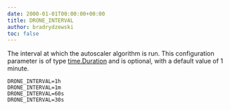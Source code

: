 ```yaml
---
date: 2000-01-01T00:00:00+00:00
title: DRONE_INTERVAL
author: bradrydzewski
toc: false
---
```


The interval at which the autoscaler algorithm is run. This configuration parameter is of type [time.Duration](https://golang.org/pkg/time/#ParseDuration) and is optional, with a default value of 1 minute.

```
DRONE_INTERVAL=1h
DRONE_INTERVAL=1m
DRONE_INTERVAL=60s
DRONE_INTERVAL=30s
```
